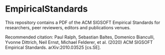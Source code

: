 # EmpiricalStandards

This repository contains a PDF of the ACM SIGSOFT Empirical Standards for researchers, peer reviewers, editors and publications venues.

Recommended citation: Paul Ralph, Sebastian Baltes, Domenico Bianculli, Yvonne Dittrich, Neil Ernst, Michael Felderer, et al. (2020) ACM SIGSOFT Empirical Standards. arXiv:2010.03525 [cs.SE]. 
